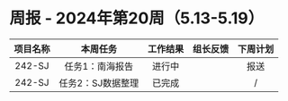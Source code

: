 
# 周报 - 2024年第20周（5.13-5.19）


|  项目名称  | 本周任务 | 工作结果 | 组长反馈 |  下周计划| 
|:----------:|:--------:|:--------:|:--------:|:--------:|
|  242-SJ       | 任务1：南海报告    | 进行中      |       | 报送      |
|  242-SJ       | 任务2：SJ数据整理    | 已完成      |       | /      |
